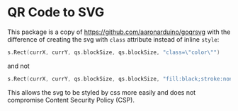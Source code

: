 # QR Code to SVG

This package is a copy of https://github.com/aaronarduino/goqrsvg with the difference of creating the svg with `class` attribute instead of inline `style`:

```go
s.Rect(currX, currY, qs.blockSize, qs.blockSize, "class=\"color\"")
```

and not
```go
s.Rect(currX, currY, qs.blockSize, qs.blockSize, "fill:black;stroke:none")
```

This allows the svg to be styled by css more easily and does not compromise Content Security Policy (CSP).

